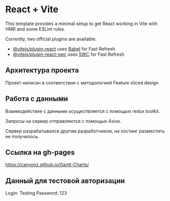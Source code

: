 # React + Vite

This template provides a minimal setup to get React working in Vite with HMR and some ESLint rules.

Currently, two official plugins are available:

- [@vitejs/plugin-react](https://github.com/vitejs/vite-plugin-react/blob/main/packages/plugin-react/README.md) uses [Babel](https://babeljs.io/) for Fast Refresh
- [@vitejs/plugin-react-swc](https://github.com/vitejs/vite-plugin-react-swc) uses [SWC](https://swc.rs/) for Fast Refresh

## Архитектура проекта

Проект написан в соответствии с методологией Feature sliced design

## Работа с данными

Взаимодействие с данными осуществляется с помощью redux toolkit.

Запросы на сервер отправляются с помощью Axios.

Сервер разрабатывался другим разработчиком, на хостинг разместить не получилось.

## Ссылка на gh-pages 

https://canyonz.github.io/Gantt-Charts/

## Данный для тестовой авторизации 

Login: Testing
Password: 123
